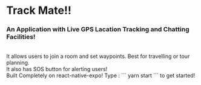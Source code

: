 # Track Mate!!
<h3>An Application with Live GPS Lacation Tracking and Chatting Facilities!</h3><br/>
It allows users to join a room and set waypoints. Best for travelling or tour planning.<br/>
It also has SOS button for alerting users!<br/>
Built Completely on react-native-expo! 
Type :
```
yarn start
```
to get started!
